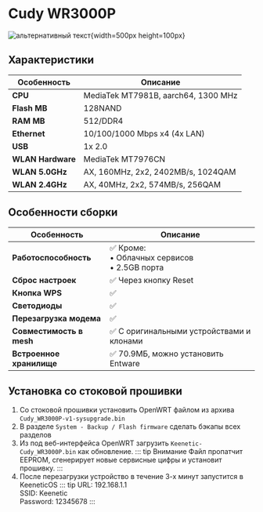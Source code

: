 # Cudy WR3000P <BoostyBadge type="keenetic" text="5.0" url="/wiki/helpful/boosty"/> <YezBadge type="keenetic" text="4.3.6.3" url="/assets/files/firmware/Cudy_WR3000P.7z" />

![альтернативный текст](/assets/images/wiki/guides/cudy/main.png){width=500px height=100px}

## Характеристики

| Особенность       | Описание                            |
|-------------------|-------------------------------------|
| **CPU**           | MediaTek MT7981B, aarch64, 1300 MHz |
| **Flash MB**      | 128NAND                             |
| **RAM MB**        | 512/DDR4                            |
| **Ethernet**      | 10/100/1000 Mbps x4 (4x LAN)        |
| **USB**           | 1x 2.0                              |
| **WLAN Hardware** | MediaTek MT7976CN                   |
| **WLAN 5.0GHz**   | AX, 160MHz, 2x2, 2402MB/s, 1024QAM  |
| **WLAN 2.4GHz**   | AX, 40MHz, 2x2, 574MB/s, 256QAM     |

## Особенности сборки

| Особенность              | Описание                                               |
|--------------------------|--------------------------------------------------------|
| **Работоспособность**    | ✅ Кроме: <br/> • Облачных сервисов <br/> • 2.5GB порта |
| **Сброс настроек**       | ✅ Через кнопку Reset                                   |
| **Кнопка WPS**           | ✅                                                      |
| **Светодиоды**           | ✅                                                      |
| **Перезагрузка модема**  | ✅                                                      |
| **Совместимость в mesh** | ✅ С оригинальными устройствами и клонами               |
| **Встроенное хранилище** | ✅ 70.9МБ, можно установить Entware                     |

## Установка со стоковой прошивки

1. Со стоковой прошивки установить OpenWRT файлом из архива `Cudy_WR3000P-v1-sysupgrade.bin`
2. В разделе `System - Backup / Flash firmware` сделать бэкапы всех разделов
3. Из под веб-интерфейса OpenWRT загрузить `Keenetic-Cudy_WR3000P.bin` как
   обновление.
   ::: tip Внимание
   Файл пропатчит EEPROM, сгенерирует новые сервисные цифры и установит прошивку.
   :::
4. После перезагрузки устройство в течение 3-х минут запустится в KeeneticOS
   ::: tip URL: 192.168.1.1<br/>SSID: Keenetic<br/>Password: 12345678
   :::
